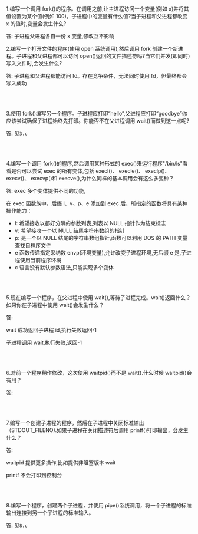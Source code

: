 <br/>
<br/>

1.编写一个调用 fork()的程序。在调用之前,让主进程访问一个变量(例如 x)并将其值设置为某个值(例如 100)。子进程中的变量有什么值?当子进程和父进程都改变 x 的值时,变量会发生什么?

答:
子进程父进程各自一份 x 变量,修改互不影响

2.编写一个打开文件的程序(使用 open 系统调用),然后调用 fork 创建一个新进程。子进程和父进程都可以访问 open()返回的文件描述符吗?当它们并发(即同时)写入文件时,会发生什么?

答:
子进程和父进程都能访问 fd。存在竞争条件，无法同时使用 fd，但最终都会写入成功

<br/>
<br/>

3.使用 fork()编写另一个程序。子进程应打印“hello”,父进程应打印“goodbye”你应该尝试确保子进程始终先打印。你能否不在父进程调用 wait()而做到这一点呢?

答:
见`3.c`

<br/>
<br/>

4.编写一个调用 fork()的程序,然后调用某种形式的 exec()来运行程序"/bin/ls"看看是否可以尝试 exec 的所有变体,包括 execl()、 execle()、 execlp()、 execv()、 execvp()和 execve(),为什么同样的基本调用会有这么多变种？

答:
exec 多个变体提供不同的功能,

在 exec 函数族中，后缀 l、v、p、e 添加到 exec 后，所指定的函数将具有某种操作能力：

- l: 希望接收以都好分隔的参数列表,列表以 NULL 指针作为结束标志
- v: 希望接收一个以 NULL 结尾字符串数组的指针
- p: 是一个以 NULL 结尾的字符串数组指针,函数可以利用 DOS 的 PATH 变量查找自程序文件
- e 函数传递指定采纳数 envp(环境变量),允许改变子进程环境,无后缀 e 是,子进程使用当前程序环境
- c 语言没有默认参数语法,只能实现多个变体


<br/>
<br/>

5.现在编写一个程序，在父进程中使用 wait(),等待子进程完成。wait()返回什么？如果你在子进程中使用 wait()会发生什么？

答:

wait 成功返回子进程 id,执行失败返回-1

子进程调用 wait,执行失败,返回-1

<br/>
<br/>

6.对前一个程序稍作修改，这次使用 waitpid()而不是 wait().什么时候 waitpid()会有用？

答:

<br/>
<br/>

7.编写一个创建子进程的程序，然后在子进程中关闭标准输出（STDOUT_FILENO).如果子进程在关闭描述符后调用 printf()打印输出，会发生什么？

答:

waitpid 提供更多操作,比如提供非阻塞版本 wait

printf 不会打印到控制台

<br/>
<br/>

8.编写一个程序，创建两个子进程，并使用 pipe()系统调用，将一个子进程的标准输出连接到另一个子进程的标准输入。

答:
见`8.c`